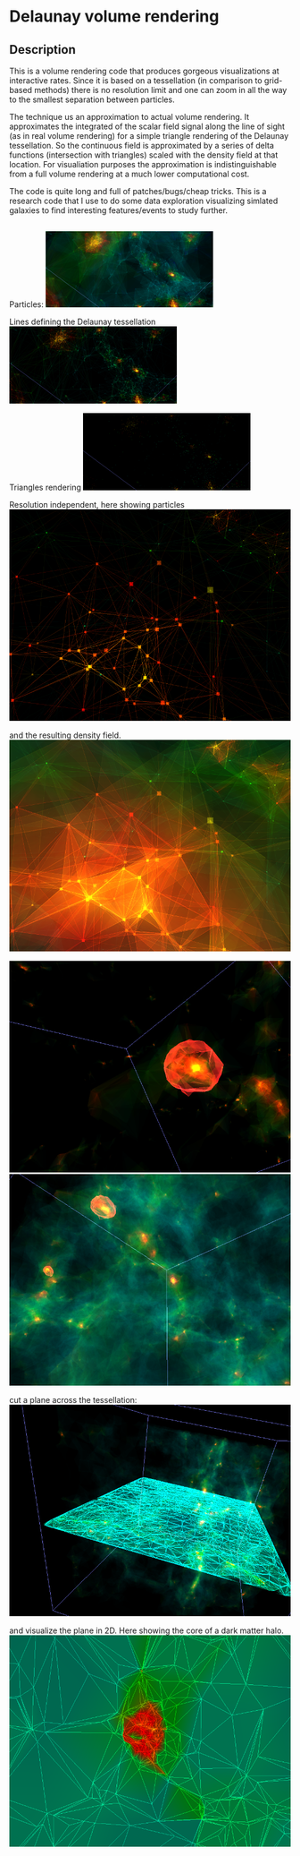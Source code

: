 # Delaunay volume rendering

## Description

This is a volume rendering code that produces gorgeous visualizations at interactive rates. Since it is based on a tessellation (in comparison to grid-based methods) there is no resolution limit and one can zoom in all the way to the smallest separation between particles. 

The technique us an approximation to actual volume rendering. It approximates the integrated of the scalar field signal along the line of sight (as in real volume rendering) for a simple triangle rendering of the Delaunay tessellation. So the continuous field is approximated by a series of delta functions (intersection with triangles) scaled with the density field at that location. For visualiation purposes the approximation is indistinguishable from a full volume rendering at a much lower computational cost.

The code is quite long and full of patches/bugs/cheap tricks. This is a research code that I use to do some data exploration visualizing simlated galaxies to find interesting features/events to study further.

##

Particles:
![picture](images/delauvolu_all_detail2.png)

Lines defining the Delaunay tessellation
![picture](images/delauvolu_lp_detail2.png)

Triangles rendering
![picture](images/delauvolu_p_detail1.png)

Resolution independent, here showing particles
![picture](images/halo-0.png)

and the resulting density field.
![picture](images/halo-1.png)

![picture](images/isoden.png)
![picture](images/density-isoden.png)

cut a plane across the tessellation:
![picture](images/isoplane.png)


and visualize the plane in 2D. Here showing the core of a dark matter halo.
![picture](images/2d-zoom.png)


